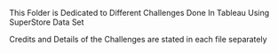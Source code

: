 This Folder is Dedicated to Different Challenges Done In Tableau Using SuperStore Data Set

Credits and Details of the Challenges are stated in each file separately

